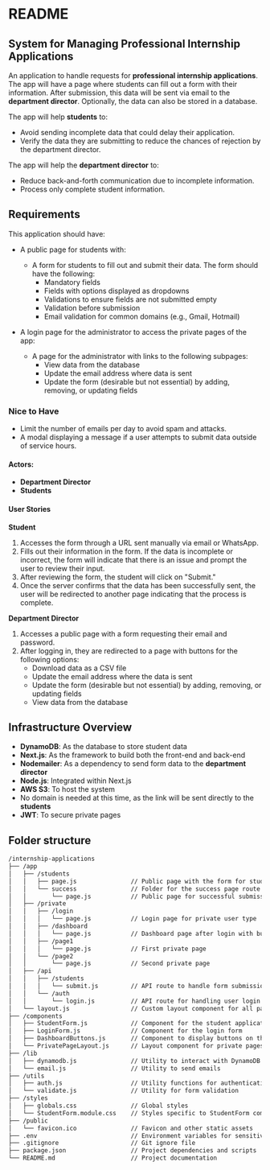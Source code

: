 # README

## System for Managing Professional Internship Applications

An application to handle requests for **professional internship applications**. The app will have a page where students can fill out a form with their information. After submission, this data will be sent via email to the **department director**. Optionally, the data can also be stored in a database.

The app will help **students** to:

- Avoid sending incomplete data that could delay their application.
- Verify the data they are submitting to reduce the chances of rejection by the department director.

The app will help the **department director** to:

- Reduce back-and-forth communication due to incomplete information.
- Process only complete student information.

## Requirements

This application should have:

- A public page for students with:

  - A form for students to fill out and submit their data. The form should have the following:
    - Mandatory fields
    - Fields with options displayed as dropdowns
    - Validations to ensure fields are not submitted empty
    - Validation before submission
    - Email validation for common domains (e.g., Gmail, Hotmail)

- A login page for the administrator to access the private pages of the app:
  - A page for the administrator with links to the following subpages:
    - View data from the database
    - Update the email address where data is sent
    - Update the form (desirable but not essential) by adding, removing, or updating fields

### Nice to Have

- Limit the number of emails per day to avoid spam and attacks.
- A modal displaying a message if a user attempts to submit data outside of service hours.

#### Actors:

- **Department Director**
- **Students**

#### User Stories

**Student**

1. Accesses the form through a URL sent manually via email or WhatsApp.
2. Fills out their information in the form. If the data is incomplete or incorrect, the form will indicate that there is an issue and prompt the user to review their input.
3. After reviewing the form, the student will click on "Submit."
4. Once the server confirms that the data has been successfully sent, the user will be redirected to another page indicating that the process is complete.

**Department Director**

1. Accesses a public page with a form requesting their email and password.
2. After logging in, they are redirected to a page with buttons for the following options:
   - Download data as a CSV file
   - Update the email address where the data is sent
   - Update the form (desirable but not essential) by adding, removing, or updating fields
   - View data from the database

## Infrastructure Overview

- **DynamoDB**: As the database to store student data
- **Next.js**: As the framework to build both the front-end and back-end
- **Nodemailer**: As a dependency to send form data to the **department director**
- **Node.js**: Integrated within Next.js
- **AWS S3**: To host the system
- No domain is needed at this time, as the link will be sent directly to the **students**
- **JWT**: To secure private pages

## Folder structure

```bash
/internship-applications
├── /app
│   ├── /students
│   │   ├── page.js               // Public page with the form for student applications
│   │   └── success               // Folder for the success page route
│   │       └── page.js           // Public page for successful submission redirect
│   ├── /private
│   │   ├── /login
│   │   │   └── page.js           // Login page for private user type
│   │   ├── /dashboard
│   │   │   └── page.js           // Dashboard page after login with buttons to other private pages
│   │   ├── /page1
│   │   │   └── page.js           // First private page
│   │   └── /page2
│   │       └── page.js           // Second private page
│   ├── /api
│   │   ├── /students
│   │   │   └── submit.js         // API route to handle form submission and store data in DynamoDB
│   │   └── /auth
│   │       └── login.js          // API route for handling user login
│   └── layout.js                 // Custom layout component for all pages
├── /components
│   ├── StudentForm.js            // Component for the student application form
│   ├── LoginForm.js              // Component for the login form
│   ├── DashboardButtons.js       // Component to display buttons on the dashboard
│   └── PrivatePageLayout.js      // Layout component for private pages
├── /lib
│   ├── dynamodb.js               // Utility to interact with DynamoDB
│   └── email.js                  // Utility to send emails
├── /utils
│   ├── auth.js                   // Utility functions for authentication
│   └── validate.js               // Utility for form validation
├── /styles
│   ├── globals.css               // Global styles
│   └── StudentForm.module.css    // Styles specific to StudentForm component
├── /public
│   └── favicon.ico               // Favicon and other static assets
├── .env                          // Environment variables for sensitive data
├── .gitignore                    // Git ignore file
├── package.json                  // Project dependencies and scripts
└── README.md                     // Project documentation

```
